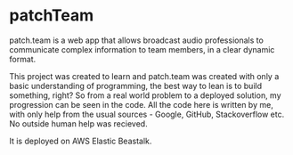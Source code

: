 # patchTeam

patch.team is a web app that allows broadcast audio professionals
to communicate complex information to team members, in a clear dynamic
format.

This project was created to learn and patch.team was created with only a basic understanding of programming, the best way to lean is to build something, right? So from a real world problem to a deployed solution, my  progression can be seen in the code. All the code here is written by me, with only help from the usual sources - Google, GitHub, Stackoverflow etc. No outside human help was recieved. 

It is deployed on AWS Elastic Beastalk.

